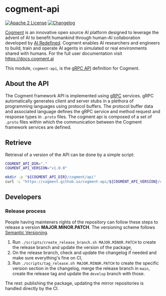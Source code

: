 # cogment-api

[![Apache 2 License](https://img.shields.io/badge/license-Apache%202-green)](./LICENSE) [![Changelog](https://img.shields.io/badge/-Changelog%20-blueviolet)](./CHANGELOG.md)

[Cogment](https://cogment.ai) is an innovative open source AI platform designed to leverage the advent of AI to benefit humankind through human-AI collaboration developed by [AI Redefined](https://ai-r.com). Cogment enables AI researchers and engineers to build, train and operate AI agents in simulated or real environments shared with humans. For the full user documentation visit <https://docs.cogment.ai>

This module, `cogment-api`, is the [gRPC API](https://docs.cogment.ai/cogment/cogment-low-level-api-guide/grpc/) definition for Cogment.

## About the API

The Cogment framework API is implemented using [gRPC](https://grpc.github.io/) services. gRPC automatically generates client and server stubs in a plethora of programming languages using protocol buffers. The protocol buffer data and associated language defines the gRPC service and method request and response types in `.proto` files. The cogment api is composed of a set of `.proto` files within which the communication between the Cogment framework services are defined.

## Retrieve

Retrieval of a version of the API can be done by a simple script:

```bash
COGMENT_API_DIR="."
COGMENT_API_VERSION="v1.0.0"

mkdir -p "${COGMENT_API_DIR}/cogment/api"
curl -L "https://cogment.github.io/cogment-api/${COGMENT_API_VERSION}/cogment-api-${COGMENT_API_VERSION}.tar.gz" | tar xz -C "${COGMENT_API_DIR}/cogment/api"
```

## Developers

### Release process

People having mainteners rights of the repository can follow these steps to release a version **MAJOR.MINOR.PATCH**. The versioning scheme follows [Semantic Versioning](http://semver.org/spec/v2.0.0.html).

1. Run `./scripts/create_release_branch.sh MAJOR.MINOR.PATCH` to create the release branch and update the version of the package,
2. On the release branch, check and update the changelog if needed and make sure everything's fine on CI,
3. Run `./scripts/tag_release.sh MAJOR.MINOR.PATCH` to create the specific version section in the changelog, merge the release branch in `main`, create the release tag and update the `develop` branch with those.

The rest: publishing the package, updating the mirror repositories is handled directly by the CI.
